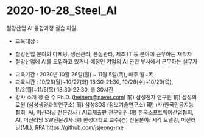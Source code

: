 # 2020-10-28_Steel_AI

철강산업 AI 융합과정 실습 파일

* 교육대상 :
- 철강산업 분야의 마케팅, 생산관리, 품질관리, 제조 IT 등 분야에 근무하는 재직자
- 철강산업에 AI를 도입하고 있거나 예정인 기업의 AI 관련 부서에서 근무하는 실무자
* 교육기간 : 2020년 10월 26일(월) ~ 11월 5일(목), 매주 월~목
* 교육시간 : 10/26(월)~10/27(화) 18:30-21:30, 10/28(수)~10/29(목), 11/2(월)~11/5(목) 18:30-22:30, 총 30시간
* 강사 소개
정 준 수 Ph.D. (heinem@naver.com)
前) 삼성전자 연구원
前) 삼성의료원 (삼성생명과학연구소)
前) 삼성SDS (정보기술연구소)
現) (사)한국인공지능협회, AI, 머신러닝 전문강사 / AI교재출판 전문위원
現) 한국소프트웨어산업협회, AI, 머신러닝 SW전문강사
現) 한성대학교 교수(겸)
전문분야: 시각 모델링, 머신러닝(ML), RPA
https://github.com/jsjeong-me
